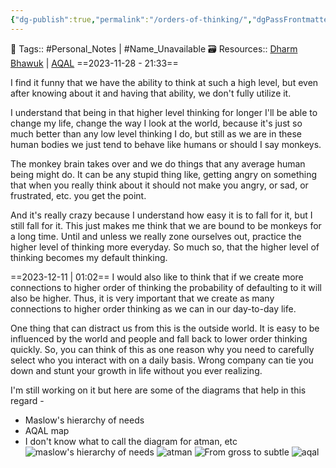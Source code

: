 ```yaml
---
{"dg-publish":true,"permalink":"/orders-of-thinking/","dgPassFrontmatter":true,"noteIcon":"3","created":"2023-11-28T21:33:20.544+05:30","updated":"2024-01-13T12:28:51.676+05:30"}
---
```



🧶 Tags:: #Personal_Notes  | #Name_Unavailable
🗃 Resources:: [Dharm Bhawuk](https://www.researchgate.net/figure/Hierarchy-of-Indian-self-From-gross-to-subtle_fig8_302503953) | [AQAL](https://www.actualized.org/forum/topic/96876-the-levels-and-aqal-explained-by-hoe_math/)
==2023-11-28 - 21:33==

I find it funny that we have the ability to think at such a high level, but even after knowing about it and having that ability, we don't fully utilize it.

I understand that being in that higher level thinking for longer I'll be able to change my life, change the way I look at the world, because it's just so much better than any low level thinking I do, but still as we are in these human bodies we just tend to behave like humans or should I say monkeys.

The monkey brain takes over and we do things that any average human being might do. It can be any stupid thing like, getting angry on something that when you really think about it should not make you angry, or sad, or frustrated, etc. you get the point.

And it's really crazy because I understand how easy it is to fall for it, but I still fall for it. This just makes me think that we are bound to be monkeys for a long time. Until and unless we really zone ourselves out, practice the higher level of thinking more everyday. So much so, that the higher level of thinking becomes my default thinking.

==2023-12-11 | 01:02==
I would also like to think that if we create more connections to higher order of thinking the probability of defaulting to it will also be higher. Thus, it is very important that we create as many connections to higher order thinking as we can in our day-to-day life.

One thing that can distract us from this is the outside world. It is easy to be influenced by the world and people and fall back to lower order thinking quickly. So, you can think of this as one reason why you need to carefully select who you interact with on a daily basis. Wrong company can tie you down and stunt your growth in life without you ever realizing.

I'm still working on it but here are some of the diagrams that help in this regard -
- Maslow's hierarchy of needs
- AQAL map
- I don't know what to call the diagram for atman, etc
![maslow's hierarchy of needs](https://upload.wikimedia.org/wikipedia/commons/thumb/e/e8/MaslowHierarchy.png/1200px-MaslowHierarchy.png)
![atman](https://qph.cf2.quoracdn.net/main-qimg-af9e44c204d10410a7c8226dbba96271-lq)
![From gross to subtle](https://www.researchgate.net/profile/Dharm-Bhawuk/publication/302503953/figure/fig8/AS:786175514132481@1564450257536/Hierarchy-of-Indian-self-From-gross-to-subtle.png)
![aqal](https://images.squarespace-cdn.com/content/v1/51a0ef99e4b0673a4c034ab8/1373221911253-I9CKMOFPCM86G3TNULLF/Screen-Shot-2013-03-29-at-7.07.30-PM.png?format=1000w)
